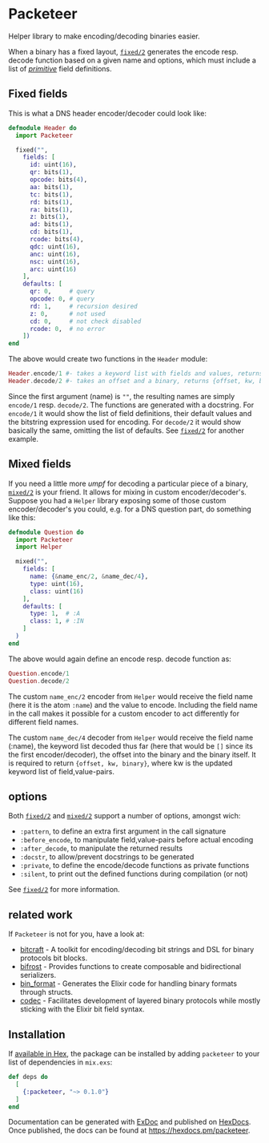 # Packeteer

Helper library to make encoding/decoding binaries easier.

When a binary has a fixed layout, [`fixed/2`](`Packeteer.fixed/2`) generates
the encode resp. decode function based on a given name and options, which must
include a list of [_primitive_](`Packeteer#primitives`) field definitions.

## Fixed fields

This is what a DNS header encoder/decoder could look like:

```elixir
defmodule Header do
  import Packeteer

  fixed("",
    fields: [
      id: uint(16),
      qr: bits(1),
      opcode: bits(4),
      aa: bits(1),
      tc: bits(1),
      rd: bits(1),
      ra: bits(1),
      z: bits(1),
      ad: bits(1),
      cd: bits(1),
      rcode: bits(4),
      qdc: uint(16),
      anc: uint(16),
      nsc: uint(16),
      arc: uint(16)
    ],
    defaults: [
      qr: 0,     # query
      opcode: 0, # query
      rd: 1,     # recursion desired
      z: 0,      # not used
      cd: 0,     # not check disabled
      rcode: 0,  # no error
    ])
end
```

The above would create two functions in the `Header` module:

```elixir
Header.encode/1 #- takes a keyword list with fields and values, returns a binary
Header.decode/2 #- takes an offset and a binary, returns {offset, kw, binary}
```

Since the first argument (name) is `""`, the resulting names are simply
`encode/1` resp. `decode/2`.  The functions are generated with a docstring. For
`encode/1` it would show the list of field definitions, their default values
and the bitstring expression used for encoding.  For `decode/2` it would show
basically the same, omitting the list of defaults.  See
[`fixed/2`](`Packeteer.fixed/2`) for another example.

## Mixed fields

If you need a little more _umpf_ for decoding a particular piece of a binary,
[`mixed/2`](`Packeteer.mixed/2`)  is your friend.  It allows for mixing
in custom encoder/decoder's.  Suppose you had a `Helper` library exposing
some of those custom encoder/decoder's you could, e.g. for a DNS question
part, do something like this:

```elixir
defmodule Question do
  import Packeteer
  import Helper

  mixed("",
    fields: [
      name: {&name_enc/2, &name_dec/4},
      type: uint(16),
      class: uint(16)
    ],
    defaults: [
      type: 1,  # :A
      class: 1, # :IN
    ]
  )
end
```

The above would again define an encode resp. decode function as:

```elixir
Question.encode/1
Question.decode/2
```

The custom `name_enc/2` encoder from `Helper`  would receive the field name
(here it is the atom `:name`) and the value to encode.  Including the field
name in the call makes it possible for a custom encoder to act differently for
different field names.

The custom `name_dec/4` decoder from `Helper` would receive the field name
(:name), the keyword list decoded thus far (here that would be `[]` since its
the first encoder/decoder), the offset into the binary and the binary itself.
It is required to return `{offset, kw, binary}`, where kw is the updated
keyword list of field,value-pairs.

## options

Both [`fixed/2`](`Packeteer.fixed/2`) and [`mixed/2`](`Packeteer.mixed/2`)
support a number of options, amongst wich:

- `:pattern`, to define an extra first argument in the call signature
- `:before_encode`, to manipulate field,value-pairs before actual encoding
- `:after_decode`, to manipulate the returned results
- `:docstr`, to allow/prevent docstrings to be generated
- `:private`, to define the encode/decode functions as private functions
- `:silent`, to print out the defined functions during compilation (or not)

See [`fixed/2`](`Packeteer.fixed/2`) for more information.


## related work

If `Packeteer` is not for you, have a look at:

- [bitcraft](https://hexdocs.pm/bitcraft/Bitcraft.html) - A toolkit for
  encoding/decoding bit strings and DSL for binary protocols bit blocks.
- [bifrost](https://hexdocs.pm/bifrost/Bifrost.html) - Provides functions to
  create composable and bidirectional serializers.
- [bin_format](https://hexdocs.pm/bin_format/extra-api-reference.html) -
  Generates the Elixir code for handling binary formats through structs.
- [codec](https://hexdocs.pm/codec/api-reference.html) - Facilitates
  development of layered binary protocols while mostly sticking with the Elixir
  bit field syntax.

## Installation

If [available in Hex](https://hex.pm/docs/publish), the package can be installed
by adding `packeteer` to your list of dependencies in `mix.exs`:

```elixir
def deps do
  [
    {:packeteer, "~> 0.1.0"}
  ]
end
```

Documentation can be generated with [ExDoc](https://github.com/elixir-lang/ex_doc)
and published on [HexDocs](https://hexdocs.pm). Once published, the docs can
be found at <https://hexdocs.pm/packeteer>.

